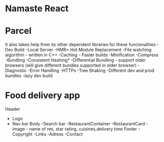# Namaste React

# Parcel
It also takes help from its other dependent libraries for these funcionalities
-Dev Build
-Local Server
-HMR= Hot Module Replacement
-File watching algorithm - written in C++
-Caching - Faster builds
-Minification
-Compress
-Bundling
-Consistent Hashing*
-Differential Bundling - support older browsers (will give different bundles supported in older browser)
-Diagnostic
-Error Handling
-HTTPs
-Tree Shaking
-Different dev and prod bundles
-lazy dev build

# Food delivery app

 Header
  - Logo
  - Nav bar
 Body
  -Search bar
  -RestaurantContainer
     -RestaurantCard
          -image
          - name of res, star rating, cuisines,delivery time
 Footer
  -Copyright
  -Links
  -Adress
  -Contact
 
